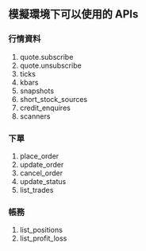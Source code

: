 
## 模擬環境下可以使用的 APIs
### 行情資料
1. quote.subscribe
2. quote.unsubscribe
3. ticks
4. kbars
5. snapshots
6. short_stock_sources
7. credit_enquires
8. scanners
### 下單
1. place_order
2. update_order
3. cancel_order
4. update_status
5. list_trades
### 帳務
1. list_positions
2. list_profit_loss
